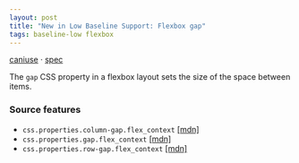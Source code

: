 ```yaml
---
layout: post
title: "New in Low Baseline Support: Flexbox gap"
tags: baseline-low flexbox
---
```


[caniuse](https://caniuse.com/?search=flexbox-gap) · [spec](https://drafts.csswg.org/css-align-3/#gaps)

The `gap` CSS property in a flexbox layout sets the size of the space between items.

### Source features

- ``css.properties.column-gap.flex_context`` [[mdn]](https://https://developer.mozilla.org/en-US/search?q=css.properties.column-gap.flex_context)
- ``css.properties.gap.flex_context`` [[mdn]](https://https://developer.mozilla.org/en-US/search?q=css.properties.gap.flex_context)
- ``css.properties.row-gap.flex_context`` [[mdn]](https://https://developer.mozilla.org/en-US/search?q=css.properties.row-gap.flex_context)
